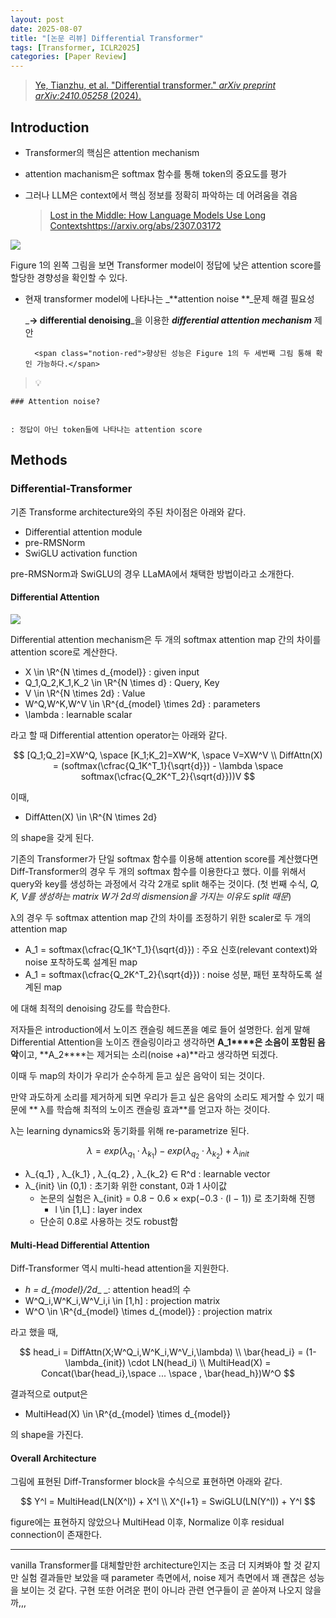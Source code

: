 ```yaml
---
layout: post
date: 2025-08-07
title: "[논문 리뷰] Differential Transformer"
tags: [Transformer, ICLR2025]
categories: [Paper Review]
---
```


> [Ye, Tianzhu, et al. "Differential transformer." ](https://arxiv.org/abs/2410.05258)[_arXiv preprint arXiv:2410.05258_](https://arxiv.org/abs/2410.05258)[ (2024).](https://arxiv.org/abs/2410.05258)



## Introduction

- Transformer의 핵심은 attention mechanism
- attention machanism은 softmax 함수를 통해 token의 중요도를 평가
- 그러나 LLM은 context에서 핵심 정보를 정확히 파악하는 데 어려움을 겪음

	> [Lost in the Middle: How Language Models Use Long Contextshttps://arxiv.org/abs/2307.03172](https://arxiv.org/abs/2307.03172)


![](https://prod-files-secure.s3.us-west-2.amazonaws.com/542b861c-36a8-4051-84e5-8804b6728dba/9083ea56-691a-4752-ae26-47f403431ac8/image.png?X-Amz-Algorithm=AWS4-HMAC-SHA256&X-Amz-Content-Sha256=UNSIGNED-PAYLOAD&X-Amz-Credential=ASIAZI2LB466XNAPUMZR%2F20251001%2Fus-west-2%2Fs3%2Faws4_request&X-Amz-Date=20251001T160115Z&X-Amz-Expires=3600&X-Amz-Security-Token=IQoJb3JpZ2luX2VjEH8aCXVzLXdlc3QtMiJHMEUCICv5sXkeiI6Yh5IlV6WzvVRwffOYOqtd5X3GJnfarreRAiEAkx0Y%2BXT8NKrnZY9z48QRRPfZMJDUNGv3RPb7BehFrwQq%2FwMIGBAAGgw2Mzc0MjMxODM4MDUiDLNAlmSN7S772DOxqircA%2FWEnagMWtkboRDjI1cnM3iGK74FeBsguwOyCiPgDLzzhu3HMiTtYVIiBSsYKrU6wu4qDybCrVUTbECxj6NfonQap8oIJ%2Bw4fy940lgE7TjLbGQ%2Fwl89wnDEiD4Bq%2BFo7P2rR4Qmup%2B2vLbnRm9rw1lYD1869aYKk1A1E07a4I8cShnfov47Npq0WKgT8T3vH697GwESE0vICk7plKHGtA4zlDBa7pMedCyWTYuEDWdYWj9zcX0HxgZPi%2Fdiw85XdCWoR44uJ6ImL1mdAQ8p6Z3WBaOAmoQYb1Q4rStxPnSfXEIfc2ufppu%2FGiCfWVMAkFWuHQ5MujmUWg5m%2F%2Bktf5cUzVU6je4%2F9XVykz0QEk1XLLW0NlbMhGgMlxt09UGJom5p8Uxewa86VD%2BIW3OgBs3ajF0CT760Wnzgg5JpJ0l2tf4SlioEgN%2FbVZ2edX8RzhHUCbKCA%2BGcDarKrZeaKsw1mVslyLKbRZMnNXXI1YfXfdJaERNL3MJ2SQx6cZcuL9%2FjGuQQoDYNH%2B3ilG5detSu086fha%2B61RUyNZ2P%2FWDuX%2FnndbKR42tsStBqIwrXSOeXJzfPZC4gzEpyxJqKzC%2BO5jlN%2B8zK%2FfUMvqh%2FXNGWKFtO1TVwVDMD85UQMIyB9cYGOqUBjZbjNczk6vZuUgQiUyeV9vi99dwpAoXwuCFjtltQ0Ne3oBQc91jGcYvP%2F335nSYlqfpiU3OD8SPMecBSrNmzG18VgC9KRtgSUjaVhZ0PTEy6zssxdYVJs2H1TpP%2F5UQ1jah8Rq1WO6SQzC5V%2BaDh97a2YU%2FSLPgd8OjCxD0aWRYRrJCFZsvgeqLWN0L7sYxPeqEYbAAC%2FAbsKomhszXVzEbPLNra&X-Amz-Signature=843c73400f2cf53a95023de28d9b0c69390a7c8811e2053e16223bfc25a09b5e&X-Amz-SignedHeaders=host&x-amz-checksum-mode=ENABLED&x-id=GetObject)


Figure 1의 왼쪽 그림을 보면 Transformer model이 정답에 낮은 attention score를 할당한 경향성을 확인할 수 있다.

- 현재 transformer model에 나타나는 _**attention noise **_문제 해결 필요성

	_**→ differential denoising**_을 이용한 _**differential attention mechanism**_ 제안


		<span class="notion-red">향상된 성능은 Figure 1의 두 세번째 그림 통해 확인 가능하다.</span>


> 💡 


	### Attention noise?


	: 정답이 아닌 token들에 나타나는 attention score



## Methods



### Differential-Transformer


기존 Transforme architecture와의 주된 차이점은 아래와 같다.

- Differential attention module
- pre-RMSNorm
- SwiGLU activation function

pre-RMSNorm과 SwiGLU의 경우 LLaMA에서 채택한 방법이라고 소개한다.



#### Differential Attention


![](https://prod-files-secure.s3.us-west-2.amazonaws.com/542b861c-36a8-4051-84e5-8804b6728dba/116d70b2-1963-4810-9167-f4c7d8a06e8f/image.png?X-Amz-Algorithm=AWS4-HMAC-SHA256&X-Amz-Content-Sha256=UNSIGNED-PAYLOAD&X-Amz-Credential=ASIAZI2LB466XNAPUMZR%2F20251001%2Fus-west-2%2Fs3%2Faws4_request&X-Amz-Date=20251001T160115Z&X-Amz-Expires=3600&X-Amz-Security-Token=IQoJb3JpZ2luX2VjEH8aCXVzLXdlc3QtMiJHMEUCICv5sXkeiI6Yh5IlV6WzvVRwffOYOqtd5X3GJnfarreRAiEAkx0Y%2BXT8NKrnZY9z48QRRPfZMJDUNGv3RPb7BehFrwQq%2FwMIGBAAGgw2Mzc0MjMxODM4MDUiDLNAlmSN7S772DOxqircA%2FWEnagMWtkboRDjI1cnM3iGK74FeBsguwOyCiPgDLzzhu3HMiTtYVIiBSsYKrU6wu4qDybCrVUTbECxj6NfonQap8oIJ%2Bw4fy940lgE7TjLbGQ%2Fwl89wnDEiD4Bq%2BFo7P2rR4Qmup%2B2vLbnRm9rw1lYD1869aYKk1A1E07a4I8cShnfov47Npq0WKgT8T3vH697GwESE0vICk7plKHGtA4zlDBa7pMedCyWTYuEDWdYWj9zcX0HxgZPi%2Fdiw85XdCWoR44uJ6ImL1mdAQ8p6Z3WBaOAmoQYb1Q4rStxPnSfXEIfc2ufppu%2FGiCfWVMAkFWuHQ5MujmUWg5m%2F%2Bktf5cUzVU6je4%2F9XVykz0QEk1XLLW0NlbMhGgMlxt09UGJom5p8Uxewa86VD%2BIW3OgBs3ajF0CT760Wnzgg5JpJ0l2tf4SlioEgN%2FbVZ2edX8RzhHUCbKCA%2BGcDarKrZeaKsw1mVslyLKbRZMnNXXI1YfXfdJaERNL3MJ2SQx6cZcuL9%2FjGuQQoDYNH%2B3ilG5detSu086fha%2B61RUyNZ2P%2FWDuX%2FnndbKR42tsStBqIwrXSOeXJzfPZC4gzEpyxJqKzC%2BO5jlN%2B8zK%2FfUMvqh%2FXNGWKFtO1TVwVDMD85UQMIyB9cYGOqUBjZbjNczk6vZuUgQiUyeV9vi99dwpAoXwuCFjtltQ0Ne3oBQc91jGcYvP%2F335nSYlqfpiU3OD8SPMecBSrNmzG18VgC9KRtgSUjaVhZ0PTEy6zssxdYVJs2H1TpP%2F5UQ1jah8Rq1WO6SQzC5V%2BaDh97a2YU%2FSLPgd8OjCxD0aWRYRrJCFZsvgeqLWN0L7sYxPeqEYbAAC%2FAbsKomhszXVzEbPLNra&X-Amz-Signature=2104e1b130010ec3e693de394ec50c2702660dc0c280f5e2a1e4719923c29482&X-Amz-SignedHeaders=host&x-amz-checksum-mode=ENABLED&x-id=GetObject)


Differential attention mechanism은 두 개의 softmax attention map 간의 차이를 attention score로 계산한다.

- X \in \R^{N \times d\_{model}} : given input
- Q\_1,Q\_2,K\_1,K\_2 \in \R^{N \times d} : Query, Key
- V \in \R^{N \times 2d} : Value
- W^Q,W^K,W^V \in \R^{d\_{model} \times 2d} : parameters
- \lambda : learnable scalar

라고 할 때 Differential attention operator는 아래와 같다.


$$
[Q_1;Q_2]=XW^Q, \space [K_1;K_2]=XW^K, \space V=XW^V \\
DiffAttn(X) = (softmax(\cfrac{Q_1K^T_1}{\sqrt{d}}) - \lambda \space softmax(\cfrac{Q_2K^T_2}{\sqrt{d}}))V
$$


이때,

- DiffAtten(X) \in \R^{N \times 2d}

의 shape을 갖게 된다.


기존의 Transformer가 단일 softmax 함수를 이용해 attention score를 계산했다면 Diff-Transformer의 경우 두 개의 softmax 함수를 이용한다고 했다. 이를 위해서 query와 key를 생성하는 과정에서 각각 2개로 split 해주는 것이다. <span class="notion-red">(첫 번째 수식, </span><span class="notion-red">_Q, K, V를 생성하는 matrix W가 2d의 dismension을 가지는 이유도 split 때문_</span><span class="notion-red">)</span>


 λ의 경우 두 softmax attention map 간의 차이를 조정하기 위한 scaler로 두 개의 attention map

- A\_1 = softmax(\cfrac{Q\_1K^T\_1}{\sqrt{d}}) : 주요 신호(relevant context)와 noise 포착하도록 설계된 map
- A\_1 = softmax(\cfrac{Q\_2K^T\_2}{\sqrt{d}}) : noise 성분, 패턴 포착하도록 설계된 map 

에 대해 최적의 denoising 강도를 학습한다.


저자들은 introduction에서 노이즈 캔슬링 헤드폰을 예로 들어 설명한다. 쉽게 말해 Differential Attention을 노이즈 캔슬링이라고 생각하면 **A\_1****은 소음이 포함된 음악**이고, **A\_2****는 제거되는 소리(noise +a)**라고 생각하면 되겠다. 


이때 두 map의 차이가 우리가 순수하게 듣고 싶은 음악이 되는 것이다. 


만약 과도하게 소리를 제거하게 되면 우리가 듣고 싶은 음악의 소리도 제거할 수 있기 때문에 ** λ를 학습해 최적의 노이즈 캔슬링 효과**를 얻고자 하는 것이다.


λ는 learning dynamics와 동기화를 위해 re-parametrize 된다.


$$
\lambda = exp(\lambda_{q_1} \cdot \lambda_{k_1}) - exp(\lambda_{q_2} \cdot \lambda_{k_2}) + \lambda_{init}
$$

- λ\_{q\_1} , λ\_{k\_1} , λ\_{q\_2} , λ\_{k\_2} ∈ R^d : learnable vector
- λ\_{init} \in (0,1) : 초기화 위한 constant, 0과 1 사이값
	- 논문의 실험은 λ\_{init} = 0.8 − 0.6 × exp(−0.3 · (l − 1)) 로 초기화해 진행
		- l \in [1,L] : layer index
	- 단순히 0.8로 사용하는 것도 robust함


#### **Multi-Head Differential Attention**


Diff-Transformer 역시 multi-head attention을 지원한다.

- _h = d\_{model}/2d__ _: attention head의 수
- W^Q\_i,W^K\_i,W^V\_i,i \in [1,h] : projection matrix
- W^O \in \R^{d\_{model} \times d\_{model}} : projection matrix

라고 했을 때,


$$
head_i = DiffAttn(X;W^Q_i,W^K_i,W^V_i,\lambda) \\
\bar{head_i} = (1-\lambda_{init}) \cdot LN(head_i) \\
MultiHead(X) = Concat(\bar{head_i},\space ... \space , \bar{head_h})W^O
$$


결과적으로 output은

- MultiHead(X) \in \R^{d\_{model} \times d\_{model}}

의 shape을 가진다.



#### Overall Architecture


그림에 표현된 Diff-Transformer block을 수식으로 표현하면 아래와 같다.


$$
Y^l = MultiHead(LN(X^l)) + X^l \\
X^{l+1} = SwiGLU(LN(Y^l)) + Y^l
$$


figure에는 표현하지 않았으나 MultiHead 이후, Normalize 이후 residual connection이 존재한다.


---


vanilla Transformer를 대체할만한 architecture인지는 조금 더 지켜봐야 할 것 같지만 실험 결과들만 보았을 때 parameter 측면에서, noise 제거 측면에서 꽤 괜찮은 성능을 보이는 것 같다. 구현 또한 어려운 편이 아니라 관련 연구들이 곧 쏟아져 나오지 않을까,,,


